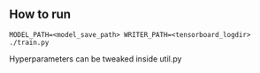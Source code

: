 ## How to run

```
MODEL_PATH=<model_save_path> WRITER_PATH=<tensorboard_logdir> ./train.py
```

Hyperparameters can be tweaked inside util.py

